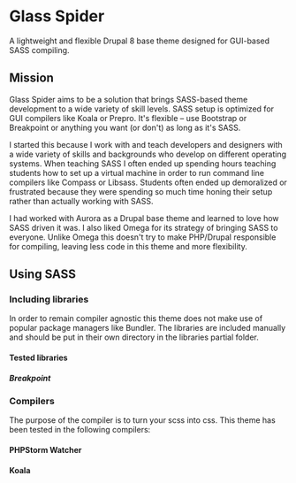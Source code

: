 # Glass Spider
A lightweight and flexible Drupal 8 base theme designed for GUI-based SASS compiling. 

## Mission
Glass Spider aims to be a solution that brings SASS-based theme development to a wide variety of skill levels. SASS setup is optimized for GUI compilers like Koala or Prepro. It's flexible – use Bootstrap or Breakpoint or anything you want (or don't) as long as it's SASS. 

I started this because I work with and teach developers and designers with a wide variety of skills and backgrounds who develop on different operating systems. When teaching SASS I often ended up spending hours teaching students how to set up a virtual machine in order to run command line compilers like Compass or Libsass. Students often ended up demoralized or frustrated because they were spending so much time honing their setup rather than actually working with SASS.

I had worked with Aurora as a Drupal base theme and learned to love how SASS driven it was. I also liked Omega for its strategy of bringing SASS to everyone. Unlike Omega this doesn't try to make PHP/Drupal responsible for compiling, leaving less code in this theme and more flexibility.

## Using SASS


### Including libraries
In order to remain compiler agnostic this theme does not make use of popular package managers like Bundler. The libraries are included manually and should be put in their own directory in the libraries partial folder. 
#### Tested libraries
##### Breakpoint

### Compilers
The purpose of the compiler is to turn your scss into css. This theme has been tested in the following compilers:
#### PHPStorm Watcher
#### Koala
